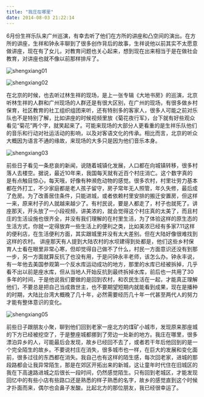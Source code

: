 ```yaml
---
title: "我庄在哪里"
date: 2014-08-03 21:22:14
---
```


6月份生祥乐队来广州巡演，有幸去听了他们在方所的讲座和凸空间的演出。在方所的讲座，生祥和钟永丰聊到了很多创作背后的故事，生祥说他以前其实不太愿意做讲座，现在有了女儿，对教育问题也关心起来，想到现在出来相当于是在做社会教育，对讲座也就不像以前那样排斥了。 

![shengxiang01](../../../images/2014/shengxiang01.jpg) 

![shengxiang02](../../../images/2014/shengxiang02.jpg) 

在北京的时候，也去听过林生祥的现场，是上一张专辑《大地书房》的巡演，北京听林生祥的人群和广州现场的人群还是有很大区别，在广州的现场，有很多做乡村保育，社区教育的社工组织组团来听，还有特别多的客家人，很多人可能之前对乐队也不是特别了解，比如讲座的时候视频里放《菊花夜行军》，台下就有好些观众看见“菊花”两个字，就笑起来了。可能来现场的大部分人更看重的是生祥乐队他们的音乐和行动对社运活动的影响，以及对客语文化的传承。相比而言，北京的听众大概因为语言不通的缘故，来现场的大多只是因为他们音乐本身。 

![shengxiang03](../../../images/2014/shengxiang03.jpg) 

前些日子看见一条悲哀的新闻，说随着城镇化发展，人口都在向城镇转移，很多村落人去楼空。据说，最近10年来，我国每天就有近百个村庄消亡。这个数字真的是有点触目惊心，每天哦，好像有种濒危动物的感觉。很多农村，村里壮劳力基本都在外打工，不少家庭都是老人孩子留守，房子常年无人照管，年久失修，最后成了危房。为了改善居住条件，只能进城，或者依赖村里安排的搬迁安置房，但这样一来，原来村子的人就越来越少了。有村民说，要是人都走了，村子也就死了。讲座那天，开头放了一小段视频，讲美浓的，就会觉得这个村庄真的太美了，而且村庄的生活设施也很齐全，并没有我们理解的在村里生活，为了体验这样的原生态的生活方式，你就一定得放弃一些生活上的便利之类，比如美浓已经有多家7.11这样的便利店，在生活便利方面，其实跟城里并没有太大差别。但在大陆好像很难找到这样的农村。 讲座那天有人提到大陆农村的水坝建得到处都是，他们这些乡村保育人士看在眼里非常心寒，但却觉得自己做不了什么，村民一方面意识还没有到那一步，另一方面就算反抗了也没有用，于是问钟永丰老师，该怎么办。钟永丰说，有一年他去美国参观第一个反水库运动成功的地方，那里的水库已经被拆掉，几乎看不出以前是座水库，但从当地人开始反抗到最终拆掉水库，前后也一共用了30多年的时间，于是他说我们要做的是回到农村，和农民生活在一起，才能真正理解他们，不要总是把自己当成救世主，也不要期望短期内就能看到成果，现在是播种的时期，大陆比台湾大概晚了几十年，必然需要经历几十年一代甚至两代人的努力才能有整体意识的变化。 

![shengxiang05](../../../images/2014/shengxiang05.jpg) 

前些日子跟朋友小聚，聊到他们回到老家一座北方的煤矿小城市，发现原来那座城的下方已经被挖空了，于是整座城都挪到了旁边一处新的地方。我庄在哪里，很多漂泊异乡的人，可能最后会发现，故乡已经回不去了，或者若干年后他回到的是一个完全陌生的故乡。不要说村庄在消失，很多城市也一样，在巨大的发展和变化面前，很多过往的东西都在消失。我自己也有这样的陌生感，每次回老家，进城的那段路都会让我异常陌生，那是在郊区开拓出来的新城，这让童年时代住在旧城区的我在下高速路进城之后很长一段时间，仍然感觉陌生。只有回到老城区，才能发现回忆中的有些小店有些路口还是熟悉的样子熟悉的名字，故乡的感觉直到这个时候才扑面而来，偶尔也会鼻子发酸。比起北方的那位朋友，我已经很幸运了。